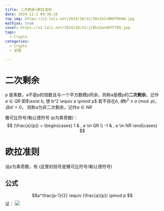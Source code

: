 ```yaml
---
title: 二次剩余+欧拉准则
date: 2024-11-1 09:36:16
top_img: https://s2.loli.net/2024/10/31/5Dx2kCvBNXTHU6W.jpg
mathjax: true
cover: https://s2.loli.net/2024/10/31/jCQhsSwnUKYFTN5.jpg
tags:
  - Crypto
categories:
  - Crypto
  - 定理

---
```

# 二次剩余
p 是素数，a不是p的倍数且与一个平方数模p同余，则称a是模p的**二次剩余**，记作   $a \in QR$
即$\exist b, 使  b^2 \equiv a \pmod p$
若不存在$b, 使  b^2 \equiv a \pmod p，且a != 0$，  则称a为非二次剩余，记作$a \in NR$

雅可比符号/勒让德符号 (p为素奇数)：
$$
(\frac{a}{p}) =
\begin{cases}
1 & , a \in QR \\
-1 & , a \in NR
\end{cases}
$$


# 欧拉准则
设p为素奇数，有  (这里的括号是雅可比符号/勒让德符号)
## 公式
$$a^\frac{p-1}{2} \equiv (\frac{a}{p}) \pmod p $$
证：
![](https://s2.loli.net/2024/11/01/XR1ilsHrLCpu6Zj.jpg)